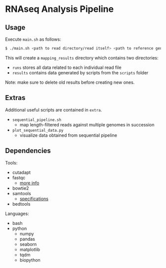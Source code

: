 # RNAseq Analysis Pipeline

## Usage

Execute `main.sh` as follows:
```bash
$ ./main.sh <path to read directory/read itself> <path to reference genome file>
```
This will create a `mapping_results` directory which contains two directories:
* `runs` stores all data related to each individual read file
* `results` contains data generated by scripts from the `scripts` folder

Note: make sure to delete old results before creating new ones.

## Extras

Additional useful scripts are contained in `extra`.

* `sequential_pipeline.sh`
  * map length-filtered reads against multiple genomes in succession
* `plot_sequential_data.py`
  * visualize data obtained from sequential pipeline

## Dependencies

Tools:
* cutadapt
* fastqc
  * [more info](http://www.bioinformatics.babraham.ac.uk/projects/fastqc/Help/3%20Analysis%20Modules/)
* bowtie2
* samtools
  * [specifications](https://samtools.github.io/hts-specs/SAMv1.pdf)
* bedtools

Languages:
* bash
* python
  * numpy
  * pandas
  * seaborn
  * matplotlib
  * tqdm
  * biopython
